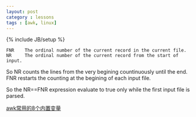 ```yaml
---
layout: post
category : lessons
tags : [awk, linux]
---
```

{% include JB/setup %}

    FNR    The ordinal number of the current record in the current file.
    NR     The ordinal number of the current record from the start of input.

So NR counts the lines from the very begining countinuously until the end. FNR restarts the counting at the begining of each input file.

So the NR==FNR expression evaluate to true only while the first input file is parsed. 


[awk常用的8个内置变量](http://www.thegeekstuff.com/2010/01/8-powerful-awk-built-in-variables-fs-ofs-rs-ors-nr-nf-filename-fnr/#more-3155, 'awk built in variables')
